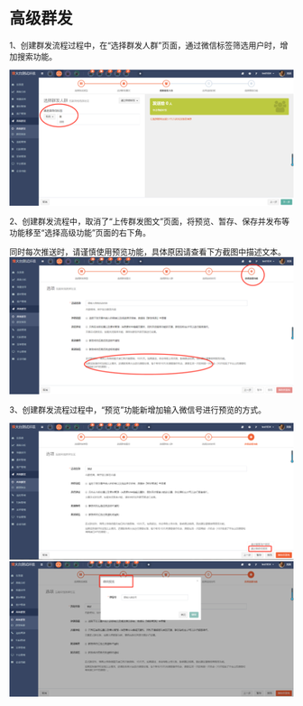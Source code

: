 # 高级群发

1、创建群发流程过程中，在“选择群发人群”页面，通过微信标签筛选用户时，增加搜索功能。

![](/assets/1521794210%281%29.jpg)

2、创建群发流程中，取消了“上传群发图文”页面，将预览、暂存、保存并发布等功能移至“选择高级功能”页面的右下角。

同时每次推送时，请谨慎使用预览功能，具体原因请查看下方截图中描述文本。![](/assets/1521798480%281%29.jpg)

3、创建群发流程过程中，“预览”功能新增加输入微信号进行预览的方式。

![](/assets/微信图片_20180328171452.png)![](/assets/微信图片_20180328171455.png)

